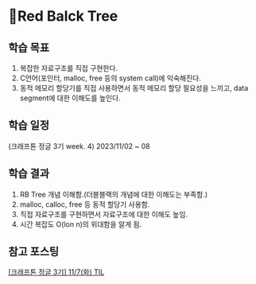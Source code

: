 # Red Balck Tree

## 학습 목표
1. 복잡한 자료구조를 직접 구현한다.
2. C언어(포인터, malloc, free 등의 system call)에 익숙해진다.
3. 동적 메모리 할당기를 직접 사용하면서 동적 메모리 할당 필요성을 느끼고, data segment에 대한 이해도를 높인다.
   
## 학습 일정
(크래프톤 정글 3기 week. 4) 2023/11/02 ~ 08

## 학습 결과
1. RB Tree 개념 이해함.(더블블랙의 개념에 대한 이해도는 부족함.)
2. malloc, calloc, free 등 동적 할당기 사용함.
3. 직접 자료구조를 구현하면서 자료구조에 대한 이해도 높임.
4. 시간 복잡도 O(lon n)의 위대함을 알게 됨.

## 참고 포스팅
[[크래프톤 정글 3기] 11/7(화) TIL]([https://velog.io/@classbinu/%ED%81%AC%EB%9E%98%ED%94%84%ED%86%A4-%EC%A0%95%EA%B8%80-3%EA%B8%B0-1115%EC%88%98-TIL](https://velog.io/@classbinu/%ED%81%AC%EB%9E%98%ED%94%84%ED%86%A4-%EC%A0%95%EA%B8%80-3%EA%B8%B0-117%ED%99%94-TIL)https://velog.io/@classbinu/%ED%81%AC%EB%9E%98%ED%94%84%ED%86%A4-%EC%A0%95%EA%B8%80-3%EA%B8%B0-117%ED%99%94-TIL)
